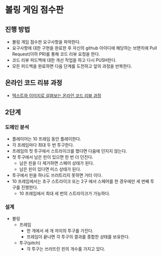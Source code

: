 # 볼링 게임 점수판
## 진행 방법
* 볼링 게임 점수판 요구사항을 파악한다.
* 요구사항에 대한 구현을 완료한 후 자신의 github 아이디에 해당하는 브랜치에 Pull Request(이하 PR)를 통해 코드 리뷰 요청을 한다.
* 코드 리뷰 피드백에 대한 개선 작업을 하고 다시 PUSH한다.
* 모든 피드백을 완료하면 다음 단계를 도전하고 앞의 과정을 반복한다.

## 온라인 코드 리뷰 과정
* [텍스트와 이미지로 살펴보는 온라인 코드 리뷰 과정](https://github.com/next-step/nextstep-docs/tree/master/codereview)

## 2단계

### 도메인 분석

- 플레이어는 10 프레임 동안 플레이한다.
- 각 프레임마다 최대 두 번 투구한다.
- 프레임의 첫 투구에서 스트라이크를 했다면 다음에 던지지 않는다.
- 첫 투구에서 남은 핀이 있으면 한 번 더 던진다.
    - 남은 핀을 다 제거하면 스페어 상태가 된다.
    - 남은 핀이 있다면 미스 상태가 된다.
- 투구에서 핀을 하나도 쓰러트리지 못하면 거터 이다.
- 10 프레임에서는 초구 스트라이크 또는 2구 에서 스페어를 한 경우에만 세 번째 투구를 진행한다.
    - 10 프레임에서 최대 세 번의 스트라이크가 가능하다.
    
### 설계

- 볼링
    - 프레임
        - 한 개에서 세 개 까지의 투구를 가진다.
        - 프레임이 끝나면 각 투구의 결과를 종합한 상태를 보유한다.
    - 투구(pitch)
        - 각 투구는 쓰러뜨린 핀의 개수를 가지고 있다.
